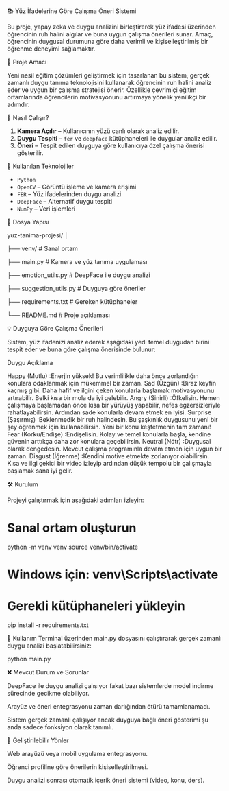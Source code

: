 📚 Yüz İfadelerine Göre Çalışma Öneri Sistemi

Bu proje, yapay zeka ve duygu analizini birleştirerek yüz ifadesi üzerinden öğrencinin ruh halini algılar ve buna uygun çalışma önerileri sunar. Amaç, öğrencinin duygusal durumuna göre daha verimli ve kişiselleştirilmiş bir öğrenme deneyimi sağlamaktır.

🚀 Proje Amacı

Yeni nesil eğitim çözümleri geliştirmek için tasarlanan bu sistem, gerçek zamanlı duygu tanıma teknolojisini kullanarak öğrencinin ruh halini analiz eder ve uygun bir çalışma stratejisi önerir. Özellikle çevrimiçi eğitim ortamlarında öğrencilerin motivasyonunu artırmaya yönelik yenilikçi bir adımdır.

🎯 Nasıl Çalışır?

1. **Kamera Açılır** – Kullanıcının yüzü canlı olarak analiz edilir.
2. **Duygu Tespiti** – `fer` ve `deepface` kütüphaneleri ile duygular analiz edilir.
3. **Öneri** – Tespit edilen duyguya göre kullanıcıya özel çalışma önerisi gösterilir.

🧠 Kullanılan Teknolojiler

- `Python`
- `OpenCV` – Görüntü işleme ve kamera erişimi
- `FER` – Yüz ifadelerinden duygu analizi
- `DeepFace` – Alternatif duygu tespiti
- `NumPy` – Veri işlemleri

📂 Dosya Yapısı

yuz-tanima-projesi/
│

├── venv/                    # Sanal ortam

├── main.py                  # Kamera ve yüz tanıma uygulaması

├── emotion_utils.py         # DeepFace ile duygu analizi

├── suggestion_utils.py      # Duyguya göre öneriler

├── requirements.txt         # Gereken kütüphaneler

└── README.md                # Proje açıklaması


💡 Duyguya Göre Çalışma Önerileri

Sistem, yüz ifadenizi analiz ederek aşağıdaki yedi temel duygudan birini tespit eder ve buna göre çalışma önerisinde bulunur:

Duygu               Açıklama

Happy (Mutlu)       :Enerjin yüksek! Bu verimlilikle daha önce zorlandığın konulara odaklanmak için mükemmel bir zaman.
Sad (Üzgün)         :Biraz keyfin kaçmış gibi. Daha hafif ve ilgini çeken konularla başlamak motivasyonunu artırabilir. Belki kısa bir mola da iyi gelebilir.
Angry (Sinirli)     :Öfkelisin. Hemen çalışmaya başlamadan önce kısa bir yürüyüş yapabilir, nefes egzersizleriyle rahatlayabilirsin. Ardından sade konularla devam etmek en iyisi.
Surprise (Şaşırmış) :Beklenmedik bir ruh halindesin. Bu şaşkınlık duygusunu yeni bir şey öğrenmek için kullanabilirsin. Yeni bir konu keşfetmenin tam zamanı!
Fear (Korku/Endişe) :Endişelisin. Kolay ve temel konularla başla, kendine güvenin arttıkça daha zor konulara geçebilirsin.
Neutral (Nötr)      :Duygusal olarak dengedesin. Mevcut çalışma programınla devam etmen için uygun bir zaman.
Disgust (İğrenme)   :Kendini motive etmekte zorlanıyor olabilirsin. Kısa ve ilgi çekici bir video izleyip ardından düşük tempolu bir çalışmayla başlamak sana iyi gelir.

🛠️ Kurulum

Projeyi çalıştırmak için aşağıdaki adımları izleyin:


# Sanal ortam oluşturun
python -m venv venv
source venv/bin/activate  
# Windows için: venv\Scripts\activate

# Gerekli kütüphaneleri yükleyin
pip install -r requirements.txt

🚀 Kullanım
Terminal üzerinden main.py dosyasını çalıştırarak gerçek zamanlı duygu analizi başlatabilirsiniz:

python main.py

❌ Mevcut Durum ve Sorunlar

DeepFace ile duygu analizi çalışıyor fakat bazı sistemlerde model indirme sürecinde gecikme olabiliyor.

Arayüz ve öneri entegrasyonu zaman darlığından ötürü tamamlanamadı.

Sistem gerçek zamanlı çalışıyor ancak duyguya bağlı öneri gösterimi şu anda sadece fonksiyon olarak tanımlı.

📌 Geliştirilebilir Yönler

Web arayüzü veya mobil uygulama entegrasyonu.

Öğrenci profiline göre önerilerin kişiselleştirilmesi.

Duygu analizi sonrası otomatik içerik öneri sistemi (video, konu, ders).
